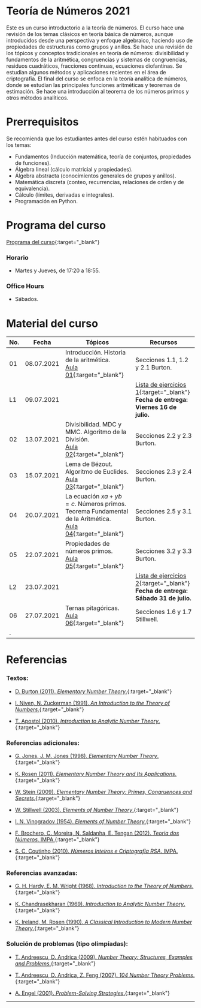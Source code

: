 # Teoría de Números 2021

Este es un curso introductorio a la teoría de números. El curso hace una revisión de los temas clásicos en teoría básica de números, aunque introducidos desde una perspectiva y  enfoque algebraico, haciendo uso de propiedades de estructuras como grupos y anillos. Se hace una revisión de los tópicos y conceptos tradicionales en teoría de números: divisibilidad y fundamentos de la aritmética, congruencias y sistemas de congruencias, residuos cuadráticos, fracciones continuas, ecuaciones diofantinas. Se estudian algunos métodos y aplicaciones recientes en el área de criptografía. El final del curso se enfoca en la teoría analítica de números, donde se estudian las principales funciones aritméticas y teoremas de estimación. Se hace una introducción al teorema de los números primos y otros métodos analíticos.
    

# Prerrequisitos

Se recomienda que los estudiantes antes del curso estén habituados con los temas:
* Fundamentos (Inducción matemática, teoría de conjuntos, propiedades de funciones).
* Álgebra lineal (cálculo matricial y propiedades).
* Álgebra abstracta (conocimientos generales de grupos y anillos).
* Matemática discreta (conteo, recurrencias, relaciones de orden y de equivalencia).
* Cálculo (límites, derivadas e integrales).
* Programación en Python.


# Programa del curso
<div id='id-programa'/>

[Programa del curso](programa/Programa-tn2021.pdf){:target="_blank"}

### Horario
<div id='id-horario'/>

* Martes y Jueves, de 17:20 a 18:55.

### Office Hours
<div id='id-office'/>

* Sábados.


# Material del curso
<div id='id-material'/>

  **No.**  | **Fecha**    | **Tópicos**                                                                   | **Recursos**
  -------- | ------------ | ----------------------------------------------------------------------------- |  -------------------------------------
  01       | 08.07.2021   | Introducción. Historia de la aritmética. <br/> [Aula 01](aulas/Aula01.pdf){:target="_blank"}  | Secciones 1.1, 1.2 y 2.1 Burton.
  L1       | 09.07.2021   |                                                                               | [Lista de ejercicios 1](listas/Lista01.pdf){:target="_blank"} <br/> **Fecha de entrega: Viernes 16 de julio.**
  02       | 13.07.2021   | Divisibilidad. MDC y MMC. Algoritmo de la División. <br/> [Aula 02](aulas/Aula02.pdf){:target="_blank"} | Secciones 2.2 y 2.3 Burton.
  03       | 15.07.2021   | Lema de Bézout. Algoritmo de Euclides. <br/> [Aula 03](aulas/Aula03.pdf){:target="_blank"} | Secciones 2.3 y 2.4 Burton.
  04       | 20.07.2021   | La ecuación $xa + yb = c$. Números primos. Teorema Fundamental de la Aritmética. <br/> [Aula 04](aulas/Aula04.pdf){:target="_blank"} | Secciones 2.5 y 3.1 Burton.
  05       | 22.07.2021   | Propiedades de números primos. <br/> [Aula 05](aulas/Aula05.pdf){:target="_blank"} | Secciones 3.2 y 3.3 Burton.
  L2       | 23.07.2021   |                                                                               | [Lista de ejercicios 2](listas/Lista02.pdf){:target="_blank"} <br/> **Fecha de entrega: Sábado 31 de julio.**
  06       | 27.07.2021   | Ternas pitagóricas. <br/> [Aula 06](aulas/Aula06.pdf){:target="_blank"} <br/> | Secciones 1.6 y 1.7 Stillwell.
  .        |              |                                                                               | 
  

# Referencias
<div id='id-ref'/>

### Textos:

* [D. Burton (2011). *Elementary Number Theory*.](http://library.lol/main/6AEB8896359F4EF338DF6D1BE995132B){:target="_blank"}

* [I. Niven, N. Zuckerman (1991). *An Introduction to the Theory of Numbers*.](http://library.lol/main/283DAE3A05E051CBC0177ECACAB1C875){:target="_blank"}

* [T. Apostol (2010). *Introduction to Analytic Number Theory*.](http://library.lol/main/B1D5FE65979AB622AA235F7539439EEB){:target="_blank"}


### Referencias adicionales:

* [G. Jones, J. M. Jones (1998). *Elementary Number Theory*.](http://library.lol/main/8D8D1CDA930FFD6693C2D046E5F27331){:target="_blank"}

* [K. Rosen (2011). *Elementary Number Theory and Its Applications*.](http://library.lol/main/4F17982CE43B7BB0AE7543C1946A22DD){:target="_blank"}

* [W. Stein (2009). *Elementary Number Theory: Primes, Congruences and Secrets*.](http://library.lol/main/2ED90C02E93FFBA7BE648FBC0C72BD11){:target="_blank"}

* [W. Stillwell (2003). *Elements of Number Theory*.](http://library.lol/main/8D97DC6854CF341E9A2F945731DF985F){:target="_blank"}

* [I. N. Vinogradov (1954). *Elements of Number Theory*.](http://library.lol/main/141CE1567A52C047D7662412676465B7){:target="_blank"}

* [F. Brochero, C. Moreira, N. Saldanha, E. Tengan (2012). *Teoria dos Números*. IMPA.](){:target="_blank"}

* [S. C. Coutinho (2010). *Números Inteiros e Criptografía RSA*. IMPA.](){:target="_blank"}


### Referencias avanzadas:

* [G. H. Hardy, E. M. Wright (1968). *Introduction to the Theory of Numbers*.](http://library.lol/main/F41AFCB0B44DD6DF662C40F9A302E6B4){:target="_blank"}

* [K. Chandrasekharan (1969). *Introduction to Analytic Number Theory*.](http://library.lol/main/0FA1AAF3AABDFC62EB756484BF620A34){:target="_blank"}

* [K. Ireland, M. Rosen (1990). *A Classical Introduction to Modern Number Theory*.](http://library.lol/main/46587E85B377B9D01D2BDA4FDA9FCA4D){:target="_blank"}


### Solución de problemas (tipo olimpíadas):

* [T. Andreescu, D. Andrica (2009). *Number Theory: Structures, Examples and Problems*.](http://library.lol/main/6C6479B9A92D0FF27F7C9B69487EEF60){:target="_blank"}

* [T. Andreescu, D. Andrica, Z. Feng (2007). *104 Number Theory Problems*.](http://library.lol/main/C7E726B5AD1839E2779E72AF80BD4D67){:target="_blank"}

* [A. Engel (2001). *Problem-Solving Strategies*.](http://library.lol/main/E8D5738D9D309A7E130BEF688ED92A3F){:target="_blank"}

---

